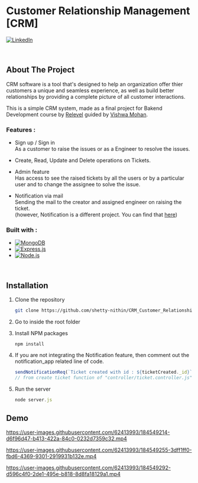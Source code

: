 # Customer Relationship Management [CRM]

<!-- [![Contributors][contributors-shield]][contributors-url] -->
<!-- [![Forks][forks-shield]][forks-url]
[![Issues][issues-shield]][issues-url] -->
[![LinkedIn][linkedin-shield]][linkedin-url]


<br/>

<!-- ABOUT THE PROJECT -->
## About The Project

CRM software is a tool that's designed to help an organization offer thier customers a unique and seamless experience, as well as build better relationships by providing a complete picture of all customer interactions. 

This is a simple CRM system, made as a final project for Bakend Development course by [Relevel](https://relevel.com/home) guided by [Vishwa Mohan](https://www.linkedin.com/in/vishwa-mohan).

### Features : 
* Sign up / Sign in 
  <br/> As a customer to raise the issues or as a Engineer to resolve the issues.

* Create, Read, Update and Delete operations on Tickets.

* Admin feature
<br/> Has access to see the raised tickets by all the users or by a particular user and to change the assignee to solve the issue.

* Notification via mail 
<br/> Sending the mail to the creator and assigned engineer on raising the ticket. <br/>  (however, Notification is a different project. You can find that [here](https://github.com/shetty-nithin/Mail_Notification_Application))



### Built with : 

* [![MongoDB][MongoDB]][MongoDB-url]
* [![Express.js][Express.js]][Express-url]
* [![Node.js][Node.js]][Node-url]

<br/>

<!-- GETTING STARTED -->
## Installation

1. Clone the repository
   ```sh
   git clone https://github.com/shetty-nithin/CRM_Customer_Relationship_Management
   ```
2. Go to inside the root folder

3. Install NPM packages
   ```
   npm install
   ```
4. If you are not integrating the Notification feature, then comment out the notification_app related line of code.
   ```javascript
   sendNotificationReq(`Ticket created with id : ${ticketCreated._id}`,"ticket has raised", `${customer.email}, ${engineer.email}, shettynithin007@gmail.com`, "CRM APP");
   // from create ticket function of "controller/ticket.controller.js"
   ``` 

5. Run the server
   ```javascript
   node server.js
   ```

## Demo
https://user-images.githubusercontent.com/62413993/184549214-d6f96d47-b413-422a-84c0-0232d7359c32.mp4

https://user-images.githubusercontent.com/62413993/184549255-3dff1ff0-fbd6-4369-9301-2919931b132e.mp4

https://user-images.githubusercontent.com/62413993/184549292-d596c4f0-2de1-495e-b818-8d8fa18129a1.mp4


<!-- MARKDOWN LINKS -->
[forks-shield]: https://img.shields.io/github/forks/github_username/repo_name.svg?style=for-the-badge
[forks-url]: https://github.com/github_username/repo_name/network/members

[issues-shield]: https://img.shields.io/github/issues/github_username/repo_name.svg?style=for-the-badge
[issues-url]: https://github.com/github_username/repo_name/issues


[linkedin-shield]: https://img.shields.io/badge/-LinkedIn-black.svg?style=for-the-badge&logo=linkedin&colorB=0072b1
[linkedin-url]: https://www.linkedin.com/in/shetty-nithin/

[MongoDB]: https://img.shields.io/badge/MongoDB-589636?style=for-the-badge&logo=mongodb&logoColor=white
[MongoDB-url]: https://www.mongodb.com/

[Node.js]: https://img.shields.io/badge/Node.js-215732?style=for-the-badge&logo=nodedotjs&logoColor=61DAFB
[Node-url]: https://nodejs.org/en/

[Express.js]: https://img.shields.io/badge/Express.js-D1D3D4?style=for-the-badge&logo=express&logoColor=4FC08D
[Express-url]: https://expressjs.com/
